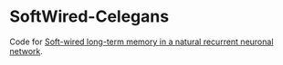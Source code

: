 # SoftWired-Celegans
Code for [Soft-wired long-term memory in a natural recurrent neuronal network](https://www.biorxiv.org/content/10.1101/2020.04.01.020180v1.abstract).

